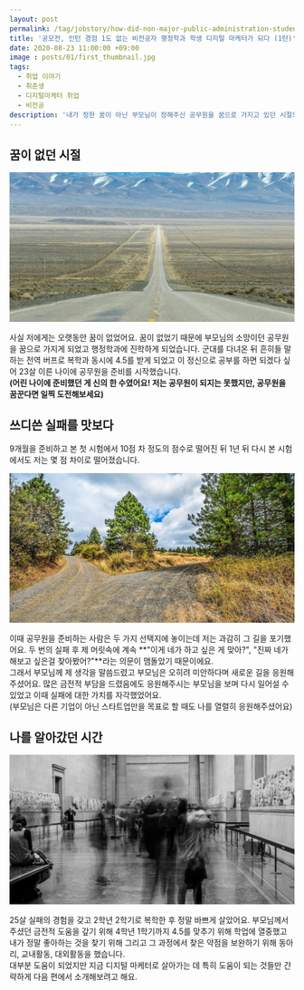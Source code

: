 ```yaml
---
layout: post
permalink: /tag/jobstory/how-did-non-major-public-administration-students-become-digital-marketer-first-story/
title: '공모전, 인턴 경험 1도 없는 비전공자 행정학과 학생 디지털 마케터가 되다 (1탄)'
date: 2020-08-23 11:00:00 +09:00
image : posts/01/first_thumbnail.jpg
tags:
  - 취업 이야기
  - 취준생
  - 디지털마케터 취업
  - 비전공
description: '내가 정한 꿈이 아닌 부모님이 정해주신 공무원을 꿈으로 가지고 있던 시절의 이야기'
---
```


## 꿈이 없던 시절

![목적지가 정해지지 않은 길](/images/posts/01/nodreamimg.jpg)

사실 저에게는 오랫동안 꿈이 없었어요. 꿈이 없었기 때문에 부모님의 소망이던 공무원을 꿈으로 가지게 되었고 행정학과에 진학하게 되었습니다. 군대를 다녀온 뒤 흔히들 말하는 전역 버프로 복학과 동시에 4.5를 받게 되었고 이 정신으로 공부를 하면 되겠다 싶어 23살 이른 나이에 공무원을 준비를 시작했습니다. <br>
**(어린 나이에 준비했던 게 신의 한 수였어요! 저는 공무원이 되지는 못했지만, 공무원을 꿈꾼다면 일찍 도전해보세요)** 

## 쓰디쓴 실패를 맛보다

9개월을 준비하고 본 첫 시험에서 10점 차 정도의 점수로 떨어진 뒤 1년 뒤 다시 본 시험에서도 저는 몇 점 차이로 떨어졌습니다.

![갈림길](/images/posts/01/forkedroad.jpg)

이때 공무원을 준비하는 사람은 두 가지 선택지에 놓이는데 저는 과감히 그 길을 포기했어요. 두 번의 실패 후 제 머릿속에 계속 **"이게 네가 하고 싶은 게 맞아?", "진짜 네가 해보고 싶은걸 찾아봤어?"**라는 의문이 맴돌았기 때문이에요. <br>그래서 부모님께 제 생각을 말씀드렸고 부모님은 오히려 미안하다며 새로운 길을 응원해주셨어요. 많은 금전적 부담을 드렸음에도 응원해주시는 부모님을 보며 다시 일어설 수 있었고 이때 실패에 대한 가치를 자각했었어요.  <br>(부모님은 다른 기업이 아닌 스타트업만을 목표로 할 때도 나를 열렬히 응원해주셨어요)

## 나를 알아갔던 시간

![바쁘게 살아가는 모습](/images/posts/01/busylife.jpg)

25살 실패의 경험을 갖고 2학년 2학기로 복학한 후 정말 바쁘게 살았어요. 부모님께서 주셨던 금전적 도움을 갚기 위해 4학년 1학기까지 4.5를 맞추기 위해 학업에 열중했고 내가 정말 좋아하는 것을 찾기 위해 그리고 그 과정에서 찾은 약점을 보완하기 위해 동아리, 교내활동, 대외활동을 했습니다. <br>대부분 도움이 되었지만 지금 디지털 마케터로 살아가는 데 특히 도움이 되는 것들만 간략하게 다음 편에서 소개해보려고 해요.
